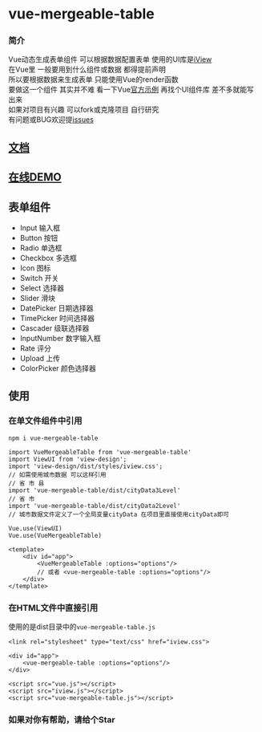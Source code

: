 # vue-mergeable-table 

### 简介
Vue动态生成表单组件 可以根据数据配置表单 使用的UI库是[iView](https://www.iviewui.com/) <br>
在Vue里 一般要用到什么组件或数据 都得提前声明<br>
所以要根据数据来生成表单 只能使用Vue的render函数<br>
要做这一个组件 其实并不难 看一下Vue[官方示例](https://cn.vuejs.org/v2/guide/render-function.html#ad) 再找个UI组件库 差不多就能写出来<br>
如果对项目有兴趣 可以fork或克隆项目 自行研究 <br>
有问题或BUG欢迎提[issues](https://github.com/woai3c/vue-mergeable-table/issues)


## [文档](https://github.com/woai3c/vue-mergeable-table/blob/master/doc.md)
## [在线DEMO](https://github.com/woai3c/vue-mergeable-table/blob/master/demo.md)
## 表单组件
* Input 输入框
* Button 按钮
* Radio 单选框
* Checkbox 多选框
* Icon 图标
* Switch 开关
* Select 选择器
* Slider 滑块
* DatePicker 日期选择器
* TimePicker 时间选择器
* Cascader 级联选择器
* InputNumber 数字输入框
* Rate 评分
* Upload 上传
* ColorPicker 颜色选择器

## 使用
### 在单文件组件中引用
```
npm i vue-mergeable-table
```

```
import VueMergeableTable from 'vue-mergeable-table'
import ViewUI from 'view-design';
import 'view-design/dist/styles/iview.css';
// 如需使用城市数据 可以这样引用
// 省 市 县
import 'vue-mergeable-table/dist/cityData3Level'
// 省 市
import 'vue-mergeable-table/dist/cityData2Level'
// 城市数据文件定义了一个全局变量cityData 在项目里直接使用cityData即可

Vue.use(ViewUI)
Vue.use(VueMergeableTable)
```
```
<template>
    <div id="app">
        <VueMergeableTable :options="options"/>
        // 或者 <vue-mergeable-table :options="options"/>
    </div>
</template>
```

### 在HTML文件中直接引用
使用的是dist目录中的`vue-mergeable-table.js`
```
<link rel="stylesheet" type="text/css" href="iview.css">
```
```
<div id="app">
    <vue-mergeable-table :options="options"/>
</div>
```
```
<script src="vue.js"></script>
<script src="iview.js"></script>
<script src="vue-mergeable-table.js"></script>
```

### 如果对你有帮助，请给个Star
